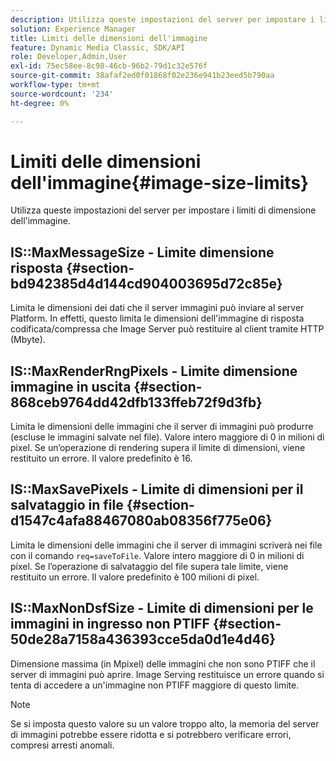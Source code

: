 ```yaml
---
description: Utilizza queste impostazioni del server per impostare i limiti di dimensione dell'immagine.
solution: Experience Manager
title: Limiti delle dimensioni dell'immagine
feature: Dynamic Media Classic, SDK/API
role: Developer,Admin,User
exl-id: 75ec58ee-8c98-46cb-96b2-79d1c32e576f
source-git-commit: 38afaf2ed0f01868f02e236e941b23eed5b790aa
workflow-type: tm+mt
source-wordcount: '234'
ht-degree: 0%

---
```


# Limiti delle dimensioni dell&#39;immagine{#image-size-limits}

Utilizza queste impostazioni del server per impostare i limiti di dimensione dell&#39;immagine.

## IS::MaxMessageSize - Limite dimensione risposta {#section-bd942385d4d144cd904003695d72c85e}

Limita le dimensioni dei dati che il server immagini può inviare al server Platform. In effetti, questo limita le dimensioni dell&#39;immagine di risposta codificata/compressa che Image Server può restituire al client tramite HTTP (Mbyte).

## IS::MaxRenderRngPixels - Limite dimensione immagine in uscita {#section-868ceb9764dd42dfb133ffeb72f9d3fb}

Limita le dimensioni delle immagini che il server di immagini può produrre (escluse le immagini salvate nel file). Valore intero maggiore di 0 in milioni di pixel. Se un’operazione di rendering supera il limite di dimensioni, viene restituito un errore. Il valore predefinito è 16.

## IS::MaxSavePixels - Limite di dimensioni per il salvataggio in file {#section-d1547c4afa88467080ab08356f775e06}

Limita le dimensioni delle immagini che il server di immagini scriverà nei file con il comando `req=saveToFile`. Valore intero maggiore di 0 in milioni di pixel. Se l’operazione di salvataggio del file supera tale limite, viene restituito un errore. Il valore predefinito è 100 milioni di pixel.

## IS::MaxNonDsfSize - Limite di dimensioni per le immagini in ingresso non PTIFF {#section-50de28a7158a436393cce5da0d1e4d46}

Dimensione massima (in Mpixel) delle immagini che non sono PTIFF che il server di immagini può aprire. Image Serving restituisce un errore quando si tenta di accedere a un&#39;immagine non PTIFF maggiore di questo limite.

>[!NOTE]
>
>Se si imposta questo valore su un valore troppo alto, la memoria del server di immagini potrebbe essere ridotta e si potrebbero verificare errori, compresi arresti anomali.
